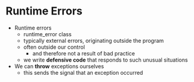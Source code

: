 # Runtime Errors

- Runtime errors
    - runtime_error class
    - typically external errors, originating outside the program
    - often outside our control
        - and therefore not a result of bad practice
    - we write **defensive code** that responds to such unusual situations
- We can **throw** exceptions ourselves
    - this sends the signal that an exception occurred